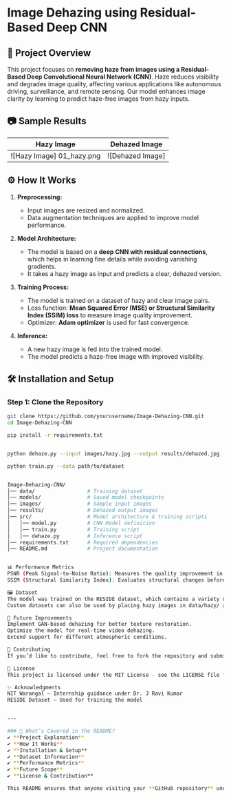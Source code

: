 # Image Dehazing using Residual-Based Deep CNN  

## 📌 Project Overview  
This project focuses on **removing haze from images using a Residual-Based Deep Convolutional Neural Network (CNN)**. Haze reduces visibility and degrades image quality, affecting various applications like autonomous driving, surveillance, and remote sensing. Our model enhances image clarity by learning to predict haze-free images from hazy inputs.  

## 📷 Sample Results  
| Hazy Image | Dehazed Image |
|------------|--------------|
| ![Hazy Image] 01_hazy.png| ![Dehazed Image] |

## ⚙️ How It Works  
1. **Preprocessing:**  
   - Input images are resized and normalized.  
   - Data augmentation techniques are applied to improve model performance.  

2. **Model Architecture:**  
   - The model is based on a **deep CNN with residual connections**, which helps in learning fine details while avoiding vanishing gradients.  
   - It takes a hazy image as input and predicts a clear, dehazed version.  

3. **Training Process:**  
   - The model is trained on a dataset of hazy and clear image pairs.  
   - Loss function: **Mean Squared Error (MSE) or Structural Similarity Index (SSIM) loss** to measure image quality improvement.  
   - Optimizer: **Adam optimizer** is used for fast convergence.  

4. **Inference:**  
   - A new hazy image is fed into the trained model.  
   - The model predicts a haze-free image with improved visibility.  

## 🛠️ Installation and Setup  
### **Step 1: Clone the Repository**  
```bash
git clone https://github.com/yourusername/Image-Dehazing-CNN.git
cd Image-Dehazing-CNN

pip install -r requirements.txt


python dehaze.py --input images/hazy.jpg --output results/dehazed.jpg

python train.py --data path/to/dataset


Image-Dehazing-CNN/
│── data/                 # Training dataset  
│── models/               # Saved model checkpoints  
│── images/               # Sample input images  
│── results/              # Dehazed output images  
│── src/                  # Model architecture & training scripts  
│   │── model.py          # CNN Model definition  
│   │── train.py          # Training script  
│   │── dehaze.py         # Inference script  
│── requirements.txt      # Required dependencies  
│── README.md             # Project documentation  


📊 Performance Metrics
PSNR (Peak Signal-to-Noise Ratio): Measures the quality improvement in dehazed images.
SSIM (Structural Similarity Index): Evaluates structural changes before and after dehazing.

🖼️ Dataset
The model was trained on the RESIDE dataset, which contains a variety of hazy and corresponding clear images.
Custom datasets can also be used by placing hazy images in data/hazy/ and clear images in data/clear/.

📢 Future Improvements
Implement GAN-based dehazing for better texture restoration.
Optimize the model for real-time video dehazing.
Extend support for different atmospheric conditions.

🤝 Contributing
If you’d like to contribute, feel free to fork the repository and submit a pull request.

📜 License
This project is licensed under the MIT License - see the LICENSE file for details.

✨ Acknowledgments
NIT Warangal – Internship guidance under Dr. J Ravi Kumar
RESIDE Dataset – Used for training the model


---

### 🔹 What’s Covered in the README?  
✔ **Project Explanation**  
✔ **How It Works**  
✔ **Installation & Setup**  
✔ **Dataset Information**  
✔ **Performance Metrics**  
✔ **Future Scope**  
✔ **License & Contribution**  

This README ensures that anyone visiting your **GitHub repository** understands your project and can easily set it up. Let me know if you need any modifications! 🚀
